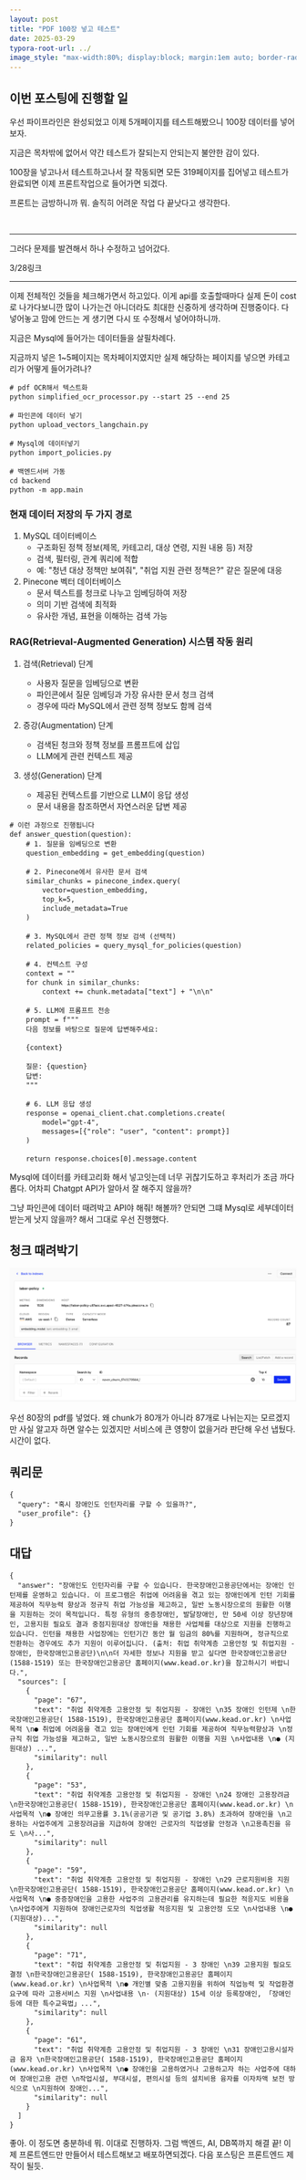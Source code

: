 ```yaml
---
layout: post
title: "PDF 100장 넣고 테스트"
date: 2025-03-29
typora-root-url: ../
image_style: "max-width:80%; display:block; margin:1em auto; border-radius:10px; box-shadow:2px 2px 8px rgba(0,0,0,0.8);"
---
```


## 이번 포스팅에 진행할 일

우선 파이프라인은 완성되었고 이제 5개페이지를 테스트해봤으니 100장 데이터를 넣어보자. 

지금은 목차밖에 없어서 약간 테스트가 잘되는지 안되는지 불안한 감이 있다.

100장을 넣고나서 테스트하고나서 잘 작동되면 모든 319페이지를 집어넣고 테스트가 완료되면 이제 프론트작업으로 들어가면 되겠다. 

프론트는 금방하니까 뭐. 솔직히 어려운 작업 다 끝낫다고 생각한다. 

<br>

---

그러다 문제를 발견해서 하나 수정하고 넘어갔다.

3/28링크



---

이제 전체적인 것들을 체크해가면서 하고있다. 이게 api를 호출할때마다 실제 돈이 cost로 나가다보니깐 많이 나가는건 아니더라도 최대한 신중하게 생각하며 진행중이다. 다 넣어놓고 맘에 안드는 게 생기면 다시 또 수정해서 넣어야하니까.



지금은 Mysql에 들어가는 데이터들을 살필차례다.



지금까지 넣은 1~5페이지는 목차페이지였지만 실제 해당하는 페이지를 넣으면 카테고리가 어떻게 들어가려나?



```
# pdf OCR해서 텍스트화
python simplified_ocr_processor.py --start 25 --end 25 

# 파인콘에 데이터 넣기
python upload_vectors_langchain.py

# Mysql에 데이터넣기
python import_policies.py

# 백엔드서버 가동
cd backend
python -m app.main
```



### 현재 데이터 저장의 두 가지 경로

1. MySQL 데이터베이스
   - 구조화된 정책 정보(제목, 카테고리, 대상 연령, 지원 내용 등) 저장
   - 검색, 필터링, 관계 쿼리에 적합
   - 예: "청년 대상 정책만 보여줘", "취업 지원 관련 정책은?" 같은 질문에 대응
2. Pinecone 벡터 데이터베이스
   - 문서 텍스트를 청크로 나누고 임베딩하여 저장
   - 의미 기반 검색에 최적화
   - 유사한 개념, 표현을 이해하는 검색 가능

### RAG(Retrieval-Augmented Generation) 시스템 작동 원리

1. 검색(Retrieval) 단계

   - 사용자 질문을 임베딩으로 변환
   - 파인콘에서 질문 임베딩과 가장 유사한 문서 청크 검색
   - 경우에 따라 MySQL에서 관련 정책 정보도 함께 검색

2. 증강(Augmentation) 단계

   - 검색된 청크와 정책 정보를 프롬프트에 삽입
   - LLM에게 관련 컨텍스트 제공

3. 생성(Generation) 단계

   - 제공된 컨텍스트를 기반으로 LLM이 응답 생성
   - 문서 내용을 참조하면서 자연스러운 답변 제공

   

```
# 이런 과정으로 진행됩니다
def answer_question(question):
    # 1. 질문을 임베딩으로 변환
    question_embedding = get_embedding(question)
    
    # 2. Pinecone에서 유사한 문서 검색
    similar_chunks = pinecone_index.query(
        vector=question_embedding,
        top_k=5,
        include_metadata=True
    )
    
    # 3. MySQL에서 관련 정책 정보 검색 (선택적)
    related_policies = query_mysql_for_policies(question)
    
    # 4. 컨텍스트 구성
    context = ""
    for chunk in similar_chunks:
        context += chunk.metadata["text"] + "\n\n"
    
    # 5. LLM에 프롬프트 전송
    prompt = f"""
    다음 정보를 바탕으로 질문에 답변해주세요:
    
    {context}
    
    질문: {question}
    답변:
    """
    
    # 6. LLM 응답 생성
    response = openai_client.chat.completions.create(
        model="gpt-4",
        messages=[{"role": "user", "content": prompt}]
    )
    
    return response.choices[0].message.content
```



Mysql에 데이터를 카테고리화 해서 넣고잇는데 너무 귀찮기도하고 후처리가 조금 까다롭다. 어차피 Chatgpt API가 알아서 잘 해주지 않을까?

그냥 파인콘에 데이터 때려박고 API야 해줘! 해볼까? 안되면 그떄 Mysql로 세부데이터 받는게 낫지 않을까? 해서 그대로 우선 진행했다.

## 청크 때려박기

![image-20250330030431793](/assets/img/image-20250330030431793.png)

우선 80장의 pdf를 넣었다. 왜 chunk가 80개가 아니라 87개로 나뉘는지는 모르겠지만 사실 알고자 하면 알수는 있겠지만 서비스에 큰 영향이 없을거라 판단해 우선 냅뒀다. 시간이 없다.

## 쿼리문

```
{
  "query": "혹시 장애인도 인턴자리를 구할 수 있을까?",
  "user_profile": {}
}
```

## 대답

```
{
  "answer": "장애인도 인턴자리를 구할 수 있습니다. 한국장애인고용공단에서는 장애인 인턴제를 운영하고 있습니다. 이 프로그램은 취업에 어려움을 겪고 있는 장애인에게 인턴 기회를 제공하여 직무능력 향상과 정규직 취업 가능성을 제고하고, 일반 노동시장으로의 원활한 이행을 지원하는 것이 목적입니다. 특정 유형의 중증장애인, 발달장애인, 만 50세 이상 장년장애인, 고용지원 필요도 결과 중점지원대상 장애인을 채용한 사업체를 대상으로 지원을 진행하고 있습니다. 인턴을 채용한 사업장에는 인턴기간 동안 월 임금의 80%를 지원하며, 정규직으로 전환하는 경우에도 추가 지원이 이루어집니다. (출처: 취업 취약계층 고용안정 및 취업지원 - 장애인, 한국장애인고용공단)\n\n더 자세한 정보나 지원을 받고 싶다면 한국장애인고용공단(1588-1519) 또는 한국장애인고용공단 홈페이지(www.kead.or.kr)을 참고하시기 바랍니다.",
  "sources": [
    {
      "page": "67",
      "text": "취업 취약계층 고용안정 및 취업지원 - 장애인 \n35 장애인 인턴제 \n한국장애인고용공단( 1588-1519), 한국장애인고용공단 홈페이지(www.kead.or.kr) \n사업목적 \n● 취업에 어려움을 겪고 있는 장애인에게 인턴 기회를 제공하여 직무능력향상과 \n정규직 취업 가능성을 제고하고, 일반 노동시장으로의 원활한 이행을 지원 \n사업내용 \n● (지원대상) ...",
      "similarity": null
    },
    {
      "page": "53",
      "text": "취업 취약계층 고용안정 및 취업지원 - 장애인 \n24 장애인 고용장려금 \n한국장애인고용공단( 1588-1519), 한국장애인고용공단 홈페이지(www.kead.or.kr) \n사업목적 \n● 장애인 의무고용률 3.1%(공공기관 및 공기업 3.8%) 초과하여 장애인을 \n고용하는 사업주에게 고용장려금을 지급하여 장애인 근로자의 직업생활 안정과 \n고용촉진을 유도 \n사...",
      "similarity": null
    },
    {
      "page": "59",
      "text": "취업 취약계층 고용안정 및 취업지원 - 장애인 \n29 근로지원비용 지원 \n한국장애인고용공단( 1588-1519), 한국장애인고용공단 홈페이지(www.kead.or.kr) \n사업목적 \n● 중증장애인을 고용한 사업주의 고용관리를 유지하는데 필요한 적응지도 비용을 \n사업주에게 지원하여 장애인근로자의 직업생활 적응지원 및 고용안정 도모 \n사업내용 \n● (지원대상)...",
      "similarity": null
    },
    {
      "page": "71",
      "text": "취업 취약계층 고용안정 및 취업지원 - 3 장애인 \n39 고용지원 필요도 결정 \n한국장애인고용공단( 1588-1519), 한국장애인고용공단 홈페이지(www.kead.or.kr) \n사업목적 \n● 개인별 맞춤 고용지원을 위하여 직업능력 및 작업환경 요구에 따라 고용서비스 지원 \n사업내용 \n· (지원대상) 15세 이상 등록장애인, 「장애인 등에 대한 특수교육법」...",
      "similarity": null
    },
    {
      "page": "61",
      "text": "취업 취약계층 고용안정 및 취업지원 - 3 장애인 \n31 장애인고용시설자금 융자 \n한국장애인고용공단( 1588-1519), 한국장애인고용공단 홈페이지(www.kead.or.kr) \n사업목적 \n● 장애인을 고용하였거나 고용하고자 하는 사업주에 대하여 장애인고용 관련 \n작업시설, 부대시설, 편의시설 등의 설치비용 융자를 이자차액 보전 방식으로 \n지원하여 장애인...",
      "similarity": null
    }
  ]
}
```



좋아. 이 정도면 충분하네 뭐. 이대로 진행하자. 그럼 백엔드, AI, DB쪽까지 해결 끝! 이제 프론트엔드만 만들어서 테스트해보고 배포하면되겠다. 다음 포스팅은 프론트엔드 제작이 될듯.


















